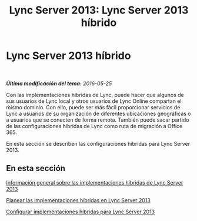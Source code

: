﻿---
title: 'Lync Server 2013: Lync Server 2013 híbrido'
TOCTitle: Lync Server 2013 híbrido
ms:assetid: 3539abf6-e2e2-47fe-aad5-269bdf98c3b7
ms:mtpsurl: https://technet.microsoft.com/es-es/library/JJ204805(v=OCS.15)
ms:contentKeyID: 48274899
ms.date: 06/02/2017
mtps_version: v=OCS.15
ms.translationtype: HT
---

# Lync Server 2013 híbrido

 

_**Última modificación del tema:** 2016-05-25_

Con las implementaciones híbridas de Lync, puede hacer que algunos de sus usuarios de Lync local y otros usuarios de Lync Online compartan el mismo dominio. Con ello, puede ser más fácil proporcionar servicios de Lync a usuarios de su organización de diferentes ubicaciones geográficas o a usuarios que se conecten de forma remota. También puede sacar partido de las configuraciones híbridas de Lync como ruta de migración a Office 365.

En esta sección se describen las configuraciones híbridas para Lync Server 2013.

## En esta sección

[Información general sobre las implementaciones híbridas de Lync Server 2013](lync-server-2013-overview-of-hybrid-deployments.md)

[Planear las implementaciones híbridas en Lync Server 2013](https://technet.microsoft.com/es-es/library/jj205406\(v=ocs.15\))

[Configurar implementaciones híbridas para Lync Server 2013](lync-server-2013-configuring-hybrid-deployments.md)

